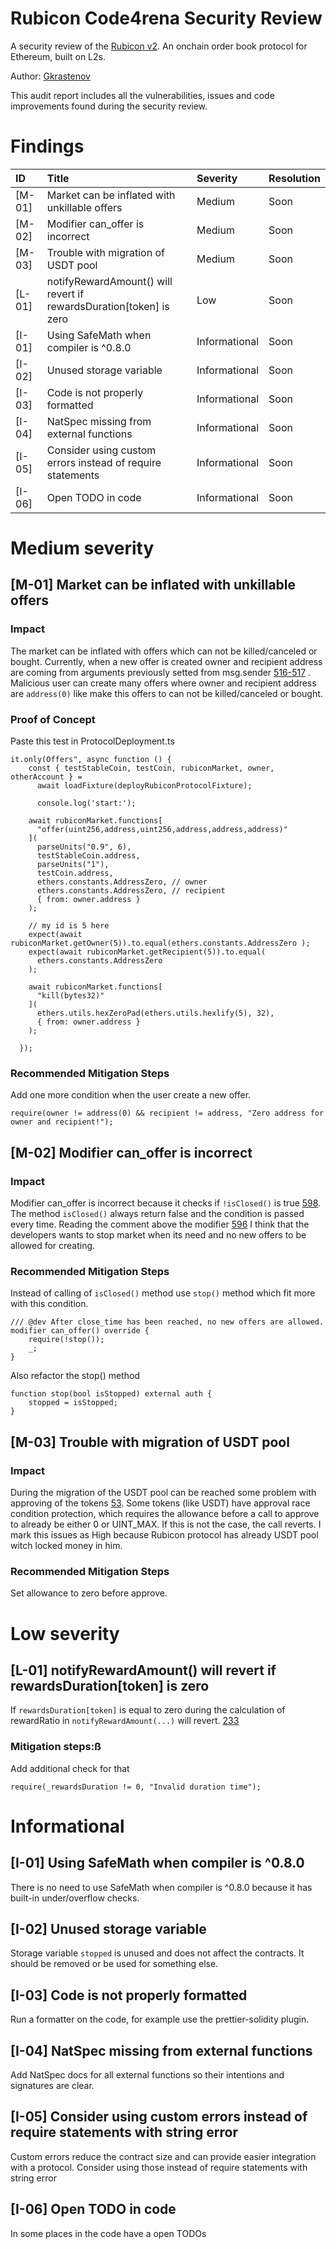 
# Rubicon Code4rena Security Review

A security review of the [Rubicon v2](https://code4rena.com/contests/2023-04-rubicon-v2). An onchain order book protocol for Ethereum, built on L2s.

Author: [Gkrastenov](https://twßitter.com/gkrastenov)

This audit report includes all the vulnerabilities, issues and code improvements found during the security review.

# Findings

| ID     | Title                                                                       | Severity      | Resolution   |
| :----- | :-------------------------------------------------------------------------- | :------------ | :----------- |
| [M-01] | Market can be inflated with unkillable offers                               | Medium        | Soon         |
| [M-02] | Modifier can_offer is incorrect                                             | Medium        | Soon         |
| [M-03] | Trouble with migration of USDT pool                                         | Medium        | Soon         |
| [L-01] | notifyRewardAmount() will revert if rewardsDuration[token] is zero          | Low           | Soon         |
| [I-01] | Using SafeMath when compiler is ^0.8.0                                      | Informational | Soon         |
| [I-02] | Unused storage variable                                                     | Informational | Soon         |
| [I-03] | Code is not properly formatted                                              | Informational | Soon         |
| [I-04] | NatSpec missing from external functions                                     | Informational | Soon         |
| [I-05] | Consider using custom errors instead of require statements                  | Informational | Soon         |
| [I-06] | Open TODO in code                                                           | Informational | Soon         |

# Medium severity

## [M-01] Market can be inflated with unkillable offers

### Impact
The market can be inflated with offers which can not be killed/canceled or bought. Currently, when a new offer is created owner and recipient address are coming from arguments previously setted from msg.sender [516-517](https://github.com/code-423n4/2023-04-rubicon/blob/main/contracts/RubiconMarket.sol#L516-L517) . Malicious user can create many offers where owner and recipient address are `address(0)` like make this offers to can not be killed/canceled or bought.

### Proof of Concept
Paste this test in ProtocolDeployment.ts

```
it.only(Offers", async function () {
    const { testStableCoin, testCoin, rubiconMarket, owner, otherAccount } =
      await loadFixture(deployRubiconProtocolFixture);

      console.log('start:');

    await rubiconMarket.functions[
      "offer(uint256,address,uint256,address,address,address)"
    ](
      parseUnits("0.9", 6),
      testStableCoin.address,
      parseUnits("1"),
      testCoin.address,
      ethers.constants.AddressZero, // owner
      ethers.constants.AddressZero, // recipient
      { from: owner.address }
    );

    // my id is 5 here
    expect(await rubiconMarket.getOwner(5)).to.equal(ethers.constants.AddressZero );
    expect(await rubiconMarket.getRecipient(5)).to.equal(
      ethers.constants.AddressZero
    );

    await rubiconMarket.functions[
      "kill(bytes32)"
    ](
      ethers.utils.hexZeroPad(ethers.utils.hexlify(5), 32),
      { from: owner.address }
    );

  });
```

### Recommended Mitigation Steps
Add one more condition when the user create a new offer.

```
require(owner != address(0) && recipient != address, "Zero address for owner and recipient!");
```

## [M-02] Modifier can_offer is incorrect

### Impact
Modifier can_offer is incorrect because it checks if `!isClosed()` is true [598](https://github.com/code-423n4/2023-04-rubicon/blob/main/contracts/RubiconMarket.sol#L598). The method `isClosed()` always return false and the condition is passed every time. Reading the comment above the modifier [596](https://github.com/code-423n4/2023-04-rubicon/blob/main/contracts/RubiconMarket.sol#L596) I think that the developers wants to stop market when its need and no new offers to be allowed for creating.

### Recommended Mitigation Steps
Instead of calling of `isClosed()` method use `stop()` method which fit more with this condition.

```
/// @dev After close_time has been reached, no new offers are allowed.
modifier can_offer() override {
    require(!stop());
    _;
}
```

Also refactor the stop() method

```
function stop(bool isStopped) external auth {
    stopped = isStopped;
}
```

## [M-03] Trouble with migration of USDT pool

### Impact
During the migration of the USDT pool can be reached some problem with approving of the tokens [53](https://github.com/code-423n4/2023-04-rubicon/blob/main/contracts/V2Migrator.sol#L53). Some tokens (like USDT) have approval race condition protection, which requires the allowance before a call to approve to already be either 0 or UINT_MAX. If this is not the case, the call reverts. I mark this issues as High because Rubicon protocol has already USDT pool witch locked money in him.

### Recommended Mitigation Steps
Set allowance to zero before approve.

# Low severity

## [L-01] notifyRewardAmount() will revert if rewardsDuration[token] is zero
If `rewardsDuration[token]` is equal to zero during the calculation of rewardRatio in `notifyRewardAmount(...)` will revert.
[233](https://github.com/code-423n4/2023-04-rubicon/blob/main/contracts/periphery/BathBuddy.sol#L233)
### Mitigation steps:ß
Add additional check for that

```
require(_rewardsDuration != 0, "Invalid duration time");
```

# Informational

## [I-01] Using SafeMath when compiler is ^0.8.0
There is no need to use SafeMath when compiler is ^0.8.0 because it has built-in under/overflow checks.

## [I-02] Unused storage variable
Storage variable `stopped` is unused and does not affect the contracts. It should be removed or be used for something else.

## [I-03] Code is not properly formatted
Run a formatter on the code, for example use the prettier-solidity plugin.

## [I-04] NatSpec missing from external functions
Add NatSpec docs for all external functions so their intentions and signatures are clear.

## [I-05] Consider using custom errors instead of require statements with string error
Custom errors reduce the contract size and can provide easier integration with a protocol. Consider using those instead of require statements with string error

## [I-06] Open TODO in code
In some places in the code have a open TODOs